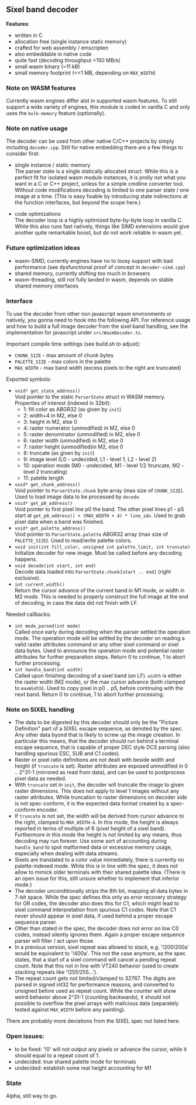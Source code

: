 
## Sixel band decoder

__Features__:
- written in C
- allocation free (single instance static memory)
- crafted for web assembly / emscripten
- also embeddable in native code
- quite fast (decoding throughput >150 MB/s)
- small wasm binary (~11 kB)
- small memory footprint (<<1 MB, depending on `MAX_WIDTH`)


### Note on WASM features

Currently wasm engines differ alot in supported wasm features.
To still support a wide variety of engines, this module is coded in vanilla C and
only uses the `bulk-memory` feature (optionally).


### Note on native usage

The decoder can be used from other native C/C++ projects by simply including `decoder.cpp`.
Still for native embedding there are a few things to consider first:

- single instance / static memory  
  The parser state is a single statically allocated struct. While this is a perfect fit
  for isolated wasm module instances, it is prolly not what you want in a C or C++ project,
  unless for a simple cmdline converter tool. Without code modifications decoding is limited
  to one parser state / one image at a time. (This is easy fixable by introducing
  state indirections at the function interfaces, but beyond the scope here.)

- code optimizations  
  The decoder loop is a highly optimized byte-by-byte loop in vanilla C.
  While this also runs fast natively, things like SIMD extensions would give
  another quite remarkable boost, but do not work reliable in wasm yet.


### Future optimization ideas

- wasm-SIMD, currently engines have no to lousy support with bad performance
  (see dysfunctional proof of concept in `decoder-simd.cpp`)
- shared memory, currently shifting too much in browsers
- wasm-threading, still not fully landed in wasm, depends on stable shared memory interfaces


### Interface

To use the decoder from other non javascript wasm environments or natively,
you gonna need to hook into the following API.
For reference usage and how to build a full image decoder from the sixel band handling,
see the implementation for javascript under `src/WasmDecoder.ts`.

Important compile time settings (see build.sh to adjust):
 - `CHUNK_SIZE`     - max amount of chunk bytes
 - `PALETTE_SIZE`   - max colors in the palette
 - `MAX_WIDTH`      - max band width (excess pixels to the right are truncated)

Exported symbols:
 - `void* get_state_address()`  
    Void pointer to the static `ParserState` struct in WASM memory.\
    Properties of interest (indexed in 32bit):
    - 1:  fill color as ABGR32 (as given by `init`)
    - 2:  width+4 in M2, else 0
    - 3:  height in M2, else 0
    - 4:  raster numerator (unmodified) in M2, else 0
    - 5:  raster denominator (unmodified) in M2, else 0
    - 6:  raster width (unmodified) in M2, else 0
    - 7:  raster height (unmodified)in M2, else 0
    - 8:  truncate (as given by `init`)
    - 9:  image level (L0 - undecided, L1 - level 1, L2 - level 2)
    - 10: operation mode (M0 - undecided, M1 - level 1/2 !truncate, M2 - level 2 truncating)
    - 11: palette length
 - `void* get_chunk_address()`  
    Void pointer to `ParserState.chunk` byte array (max size of `CHUNK_SIZE`).
    Used to load image data to be processed by `decode`.
 - `void* get_p0_address()`  
    Void pointer to first pixel line p0 the band. The other pixel lines p1 - p5
    start at `get_p0_address() + (MAX_WIDTH + 4) * line_idx`.
    Used to grab pixel data when a band was finished.
 - `void* get_palette_address()`  
    Void pointer to `ParserState.palette` ABGR32 array (max size of `PALETTE_SIZE`).
    Used to read/write palette colors.
 - `void init(int fill_color, unsigned int palette_limit, int truncate)`  
    Initialize decoder for new image. Must be called before any decoding happens.
 - `void decode(int start, int end)`  
    Decode data loaded into `ParserState.chunk[start .. end]` (right exclusive).
 - `int current_width()`  
    Return the cursor advance of the current band in M1 mode, or width in M2 mode.
    This is needed to properly construct the full image at the end of decoding,
    in case the data did not finish with LF.

Needed callbacks:
 - `int mode_parsed(int mode)`  
    Called once early during decoding when the parser settled the operation mode.
    The operation mode will be settled by the decoder on reading a valid raster
    attributes command or any other sixel command or sixel data bytes.
    Used to announce the operation mode and potential raster attributes for
    further preparation steps.
    Return 0 to continue, 1 to abort further processing.
 - `int handle_band(int width)`  
    Called upon finishing decoding of a sixel band (on LF). `width` is either the
    raster width (M2 mode), or the max cursor advance (both clamped to `maxWidth`).
    Used to copy pixel in p0 .. p5, before continuing with the next band.
    Return 0 to continue, 1 to abort further processing.


### Note on SIXEL handling

- The data to be digested by this decoder should only be the "Picture Definition" part of a SIXEL
  escape sequence, as denoted by the spec. Any other data byond that is likely to screw up
  the image creation. In particular this means, that the decoder should run behind
  a terminal escape sequence, that is capable of proper DEC style DCS parsing
  (also handling spurious ESC, SUB and C1 codes).
- Raster or pixel ratio definitions are not dealt with beside width and height (if `truncate` is set).
  Raster attributes are exposed unmodified in 0 .. 2^31-1 (mirrored as read from data),
  and can be used to postprocess pixel data as needed.
- With `truncate` set in `init`, the decoder will truncate the image to given raster dimensions.
  This does not apply to level 1 images without any raster attributes. While truncation to
  raster dimensions on decoder side is not spec-conform, it is the expected data format created by
  a spec-conform encoder.
- If `truncate` is not set, the width will be derived from cursor advance to the right, clamped
  to `MAX_WIDTH-4`. In this mode, the height is always reported in terms of multiple of 6
  (pixel height of a sixel band). Furthermore in this mode the height is not limited by any means,
  thus decoding may run forever. Use some sort of accounting during `handle_band` to spot
  malformed data or excessive memory usage, especially when dealing with data streams.
- Sixels are translated to a color value immediately, there is currently no palette-indexed mode.
  While this is in line with the spec, it does not allow to mimick older terminals with their
  shared palette idea. (There is an open issue for this, still unsure whether to implement that
  inferior mode.)
- The decoder unconditionally strips the 8th bit, mapping all data bytes in 7-bit space.
  While the spec defines this only as error recovery strategy for GR codes, the decoder also does this
  for C1, which might lead to sixel command interpretation from spurious C1 codes. Note that C1
  never should appear in sixel data, if used behind a proper escape sequence parser.
- Other than stated in the spec, the decoder does not error on low C0 codes, instead silently ignores them.
  Again a proper escape sequence parser will filter / act upon those.
- In a previous version, sixel repeat was allowed to stack, e.g. '!200!200a' would be equivalent
  to '!400a'. This not the case anymore, as the spec states, that a start of a sixel command will
  cancel a pending repeat count. Note that this not in line with VT240 behavior (used to create
  stacking repeats like '!255!255...').
- The repeat count gets not limited/clamped to 32767. The digits are parsed in signed int32 for
  performance reasons, and converted to unsigned before used as repeat count. While the counter
  will show weird behavior above 2^31-1 (counting backwards), it should not possible to overflow
  the pixel arrays with malicious data (separately tested against `MAX_WIDTH` before any painting).

There are probably more deviations from the SIXEL spec not listed here.


### Open issues:
- to be fixed: '!0' will not output any pixels or advance the cursor, while it should equal to
  a repeat count of 1.
- undecided: true shared palette mode for terminals
- undecided: establish some real height accounting for M1
  

### State

Alpha, still way to go.
